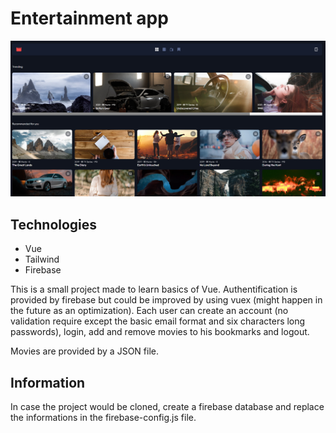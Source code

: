 # Entertainment app

![App Screenshot](./public/screenshot.png)

## Technologies

- Vue
- Tailwind
- Firebase

This is a small project made to learn basics of Vue. Authentification is provided by firebase but could be improved by using vuex (might happen in the future as an optimization).
Each user can create an account (no validation require except the basic email format and six characters long passwords), login, add and remove movies to his bookmarks and logout.

Movies are provided by a JSON file.

## Information

In case the project would be cloned, create a firebase database and replace the informations in the firebase-config.js file.
